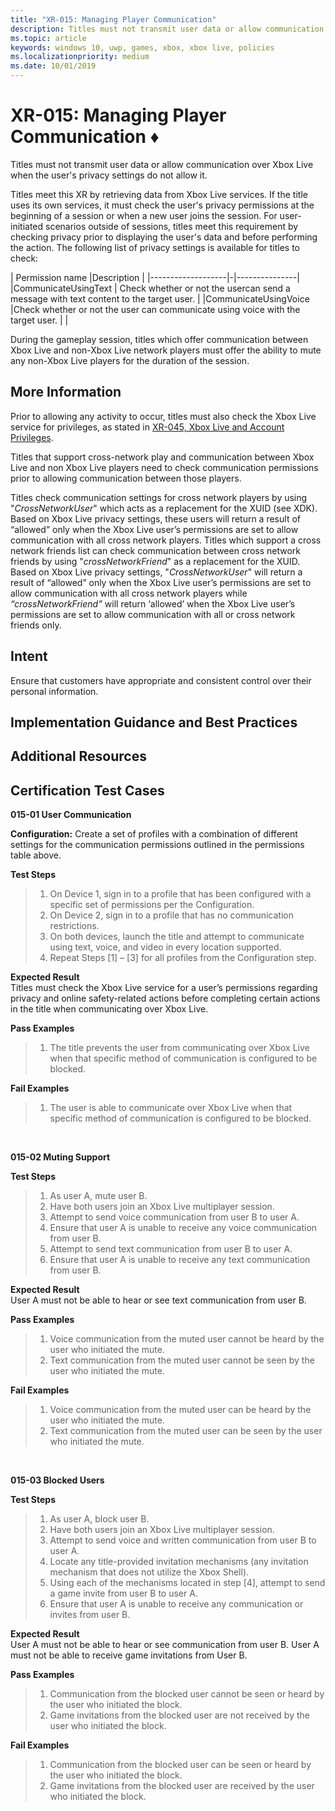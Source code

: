 ```yaml
---
title: "XR-015: Managing Player Communication"
description: Titles must not transmit user data or allow communication over Xbox Live when the user's privacy & online safety settings do not allow it.
ms.topic: article
keywords: windows 10, uwp, games, xbox, xbox live, policies
ms.localizationpriority: medium
ms.date: 10/01/2019
---
```


# XR-015: Managing Player Communication &diams; 


Titles must not transmit user data or allow communication over Xbox Live when the user's privacy settings do not allow it.

Titles meet this XR by retrieving data from Xbox Live services. If the title uses its own services, it must check the user's privacy permissions at the beginning of a session or when a new user joins the session. For user-initiated scenarios outside of sessions, titles meet this requirement by checking privacy prior to displaying the user's data and before performing the action. The following list of privacy settings is available for titles to check:


| Permission name |Description |
|-------------------|-|---------------|
|CommunicateUsingText | Check whether or not the usercan send a message with text content to the target user. |
|CommunicateUsingVoice |Check whether or not the user can communicate using voice with the target user. | |

During the gameplay session, titles which offer communication between Xbox Live and non-Xbox Live network players must offer the ability to mute any non-Xbox Live players for the duration of the session.

## More Information

Prior to allowing any activity to occur, titles must also check the Xbox Live service for privileges, as stated in [XR-045, Xbox Live and Account Privileges](XR045.md).

Titles that support cross-network play and communication between Xbox Live and non Xbox Live players need to check communication permissions prior to allowing communication between those players.  

Titles check communication settings for cross network players by using "_CrossNetworkUser_"  which acts as a replacement for the XUID (see XDK). Based on Xbox Live privacy settings, these users will return a result of “allowed” only when the Xbox Live user’s permissions are set to allow communication with all cross network players. Titles which support a cross network friends list can check communication between cross network friends by using "_crossNetworkFriend_" as a replacement for the XUID.  Based on Xbox Live privacy settings, "_CrossNetworkUser_" will return a result of “allowed” only when the Xbox Live user’s permissions are set to allow communication with all cross network players while _“crossNetworkFriend”_ will return ‘allowed’ when the Xbox Live user’s permissions are set to allow communication with all or cross network friends only.   

## Intent
Ensure that customers have appropriate and consistent control over their personal information.


## Implementation Guidance and Best Practices

## Additional Resources


## Certification Test Cases
**015-01 User Communication**   
  
**Configuration:**   Create a set of profiles with a combination of different settings for the communication permissions outlined in the permissions table above.  

**Test Steps**  
>1. On Device 1, sign in to a profile that has been configured with a specific set of permissions per the Configuration.
>2. On Device 2, sign in to a profile that has no communication restrictions.
>3. On both devices, launch the title and attempt to communicate using text, voice, and video in every location supported.
>4. Repeat Steps [1] – [3] for all profiles from the Configuration step.  

**Expected Result**  
Titles must check the Xbox Live service for a user’s permissions regarding privacy and online safety-related actions before completing certain actions in the title when communicating over Xbox Live.  

**Pass Examples**  
>1. The title prevents the user from communicating over Xbox Live when that specific method of communication is configured to be blocked.  

**Fail Examples**  
>1. The user is able to communicate over Xbox Live when that specific method of communication is configured to be blocked.  

<br />

**015-02 Muting Support**   

**Test Steps**  
>1. As user A, mute user B.
>2. Have both users join an Xbox Live multiplayer session.
>3. Attempt to send voice communication from user B to user A.
>4. Ensure that user A is unable to receive any voice communication from user B.
>5. Attempt to send text communication from user B to user A.
>6. Ensure that user A is unable to receive any text communication from user B. 

**Expected Result**  
User A must not be able to hear or see text communication from user B.  

**Pass Examples**  
>1. Voice communication from the muted user cannot be heard by the user who initiated the mute.
>2. Text communication from the muted user cannot be seen by the user who initiated the mute.  

**Fail Examples**  
>1. Voice communication from the muted user can be heard by the user who initiated the mute.
>2. Text communication from the muted user can be seen by the user who initiated the mute.  
<br />

**015-03 Blocked Users**   

**Test Steps**  
>1. As user A, block user B.
>2. Have both users join an Xbox Live multiplayer session.
>3. Attempt to send voice and written communication from user B to user A.
>4. Locate any title-provided invitation mechanisms (any invitation mechanism that does not utilize the Xbox Shell).
>5. Using each of the mechanisms located in step [4], attempt to send a game invite from user B to user A.
>6. Ensure that user A is unable to receive any communication or invites from user B.

**Expected Result**  
User A must not be able to hear or see communication from user B. User A must not be able to receive game invitations from User B.  

**Pass Examples**  
> 1. Communication from the blocked user cannot be seen or heard by the user who initiated the block.  
> 2. Game invitations from the blocked user are not received by the user who initiated the block.

**Fail Examples**  
> 1. Communication from the blocked user can be seen or heard by the user who initiated the block.
> 2. Game invitations from the blocked user are received by the user who initiated the block. 
>
<br />